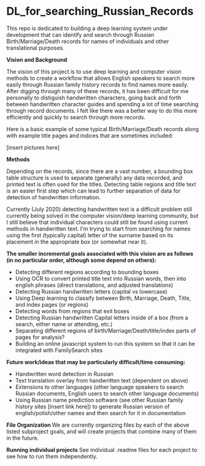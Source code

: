 # DL_for_searching_Russian_Records
This repo is dedicated to building a deep learning system under development that can identify and search through Russian Birth/Marriage/Death records for names of individuals and other translational purposes.

<b>Vision and Background </b>

The vision of this project is to use deep learning and computer vision methods to create a workflow that allows English speakers to search more easily through Russian family history records to find names more easily. After digging through many of these records, it has been difficult for me personally to distiguish handwritten characters, going back and forth between handwritten character guides and spending a lot of time searching through record documents.  I felt like there was a better way to do this more efficiently and quickly to search through more records.

Here is a basic example of some typical Birth/Marriage/Death records along with example title pages and indices that are sometimes included:

[insert pictures here]

<b>Methods</b>

Depending on the records, since there are a vast number, a bounding box table structure is used to separate (generally) any data recorded, and printed text is often used for the titles.  Detecting table regions and title text is an easier first step which can lead to further separation of data for detection of handwritten information.  

Currently (July 2020) detecting handwritten text is a difficult problem still currently being solved in the computer vision/deep learning community, but I still believe that individual characters could still be found using current methods in handwritten text.  I'm trying to start from searching for names using the first (typically capital) letter of the surname based on its placement in the appropriate box (or somewhat near it).

<b>The smaller incremental goals associated with this vision are as follows (in no particular order, although some depend on others): </b>
<ul>
<li> Detecting different regions according to bounding boxes </li>
<li> Using OCR to convert printed title text into Russian words, then into english phrases (direct translations, and adjusted translations) </li>
<li> Detecting Russian handwritten letters (capital vs lowercase) </li>
<li> Using Deep learning to classify between Birth, Marriage, Death, Title, and index pages (or regions) </li>
<li> Detecting words from regions that exit boxes </li>
<li> Detecting Russian handwritten Capital letters inside of a box (from a search, either name or attending, etc.) </li>
<li> Separating different regions of birth/Marriage/Death/title/index parts of pages for analysis? </li>
<li> Building an online javascript system to run this system so that it can be integrated with FamilySearch sites </li>
</ul>

<b>Future work/ideas that may be particularly difficult/time consuming:</b>
<ul>
<li> Handwritten word detection in Russian </li>
<li> Text translation overlay from handwritten text (dependent on above) </li>
<li> Extensions to other languages (other language speakers to search Russian documents, English users to search other language documents) </li>
<li> Using Russian name prediction software (see other Russian family history sites [insert link here]) to generate Russian version of english/polish/other names and then search for it in documentation </li>
</ul>

<b> File Organization </b>
We are currently organizing files by each of the above listed subproject goals, and will create projects that combine many of them in the future.

<b> Running individual projects </b>
See individual .readme files for each project to see how to run them independently.
